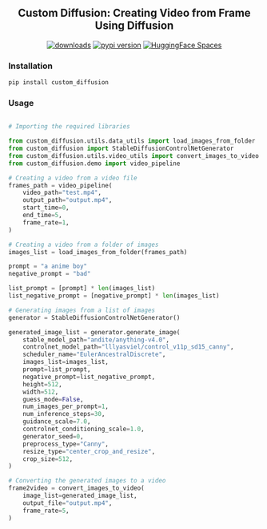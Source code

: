 <div align="center">
<h2>
     Custom Diffusion: Creating Video from Frame Using Diffusion
</h2>
<div>
    <a href="https://pepy.tech/project/custom_diffusion"><img src="https://pepy.tech/badge/custom_diffusion" alt="downloads"></a>
    <a href="https://badge.fury.io/py/custom_diffusion"><img src="https://badge.fury.io/py/custom_diffusion.svg" alt="pypi version"></a>
    <a href="https://huggingface.co/spaces/ArtGAN/Stable-Diffusion-ControlNet-WebUI"><img src="https://huggingface.co/datasets/huggingface/badges/raw/main/open-in-hf-spaces-sm.svg" alt="HuggingFace Spaces"></a>
</div>
</div>


### Installation
```bash
pip install custom_diffusion
```

### Usage
```python

# Importing the required libraries

from custom_diffusion.utils.data_utils import load_images_from_folder
from custom_diffusion import StableDiffusionControlNetGenerator
from custom_diffusion.utils.video_utils import convert_images_to_video
from custom_diffusion.demo import video_pipeline

# Creating a video from a video file
frames_path = video_pipeline(
    video_path="test.mp4",
    output_path="output.mp4",
    start_time=0,
    end_time=5,
    frame_rate=1,
)

# Creating a video from a folder of images
images_list = load_images_from_folder(frames_path)

prompt = "a anime boy"
negative_prompt = "bad"

list_prompt = [prompt] * len(images_list)
list_negative_prompt = [negative_prompt] * len(images_list)

# Generating images from a list of images
generator = StableDiffusionControlNetGenerator()

generated_image_list = generator.generate_image(
    stable_model_path="andite/anything-v4.0",
    controlnet_model_path="lllyasviel/control_v11p_sd15_canny",
    scheduler_name="EulerAncestralDiscrete",
    images_list=images_list,
    prompt=list_prompt,
    negative_prompt=list_negative_prompt,
    height=512,
    width=512,
    guess_mode=False,
    num_images_per_prompt=1,
    num_inference_steps=30,
    guidance_scale=7.0,
    controlnet_conditioning_scale=1.0,
    generator_seed=0,
    preprocess_type="Canny",
    resize_type="center_crop_and_resize",
    crop_size=512,
)

# Converting the generated images to a video
frame2video = convert_images_to_video(
    image_list=generated_image_list,
    output_file="output.mp4",
    frame_rate=5,
)
```
